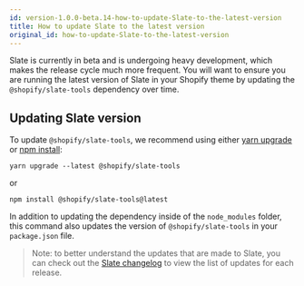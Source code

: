 ```yaml
---
id: version-1.0.0-beta.14-how-to-update-Slate-to-the-latest-version
title: How to update Slate to the latest version
original_id: how-to-update-Slate-to-the-latest-version
---
```


Slate is currently in beta and is undergoing heavy development, which makes the release cycle much more frequent. You will want to ensure you are running the latest version of Slate in your Shopify theme by updating the `@shopify/slate-tools` dependency over time.

## Updating Slate version

To update `@shopify/slate-tools`, we recommend using either [yarn upgrade](https://yarnpkg.com/lang/en/docs/cli/upgrade/) or [npm install](https://docs.npmjs.com/cli/install):

`yarn upgrade --latest @shopify/slate-tools`

or

`npm install @shopify/slate-tools@latest`

In addition to updating the dependency inside of the `node_modules` folder, this command also updates the version of `@shopify/slate-tools` in your `package.json` file.

> Note: to better understand the updates that are made to Slate, you can check out the [Slate changelog](https://github.com/Shopify/slate/releases) to view the list of updates for each release.
